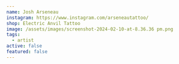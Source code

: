 ```yaml
---
name: Josh Arseneau
instagram: https://www.instagram.com/arseneautattoo/
shop: Electric Anvil Tattoo
image: /assets/images/screenshot-2024-02-10-at-8.36.36 pm.png
tags:
  - artist
active: false
featured: false
---
```

